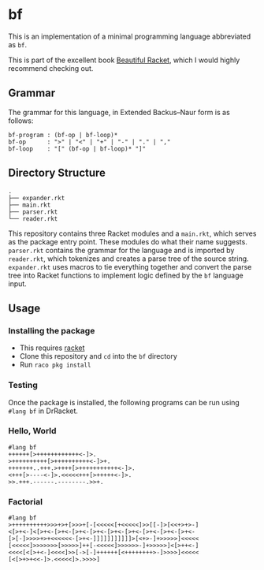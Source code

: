 # bf

This is an implementation of a minimal programming language abbreviated as `bf`.

This is part of the excellent book [Beautiful Racket](https://beautifulracket.com/bf), which I would highly recommend checking out.


## Grammar

The grammar for this language, in Extended Backus–Naur form is as follows:

```
bf-program : (bf-op | bf-loop)*
bf-op      : ">" | "<" | "+" | "-" | "." | ","
bf-loop    : "[" (bf-op | bf-loop)* "]"
```

## Directory Structure

```
.
├── expander.rkt
├── main.rkt
├── parser.rkt
└── reader.rkt
```

This repository contains three Racket modules and a `main.rkt`, which serves as the package entry point. These modules do what their name suggests. `parser.rkt` contains the grammar for the language and is imported by `reader.rkt`, which tokenizes and creates a parse tree of the source string. `expander.rkt` uses macros to tie everything together and convert the parse tree into Racket functions to implement logic defined by the `bf` language input.

## Usage 

### Installing the package

- This requires [racket](https://download.racket-lang.org/)
- Clone this repository and `cd` into the `bf` directory
- Run `raco pkg install`

### Testing

Once the package is installed, the following programs can be run using `#lang bf` in DrRacket.

### Hello, World

```racket
#lang bf
++++++[>++++++++++++<-]>.
>++++++++++[>++++++++++<-]>+.
+++++++..+++.>++++[>+++++++++++<-]>.
<+++[>----<-]>.<<<<<+++[>+++++<-]>.
>>.+++.------.--------.>>+.

```

### Factorial

```racket
#lang bf
>++++++++++>>>+>+[>>>+[-[<<<<<[+<<<<<]>>[[-]>[<<+>+>-]
<[>+<-]<[>+<-[>+<-[>+<-[>+<-[>+<-[>+<-[>+<-[>+<-[>+<-
[>[-]>>>>+>+<<<<<<-[>+<-]]]]]]]]]]]>[<+>-]+>>>>>]<<<<<
[<<<<<]>>>>>>>[>>>>>]++[-<<<<<]>>>>>>-]+>>>>>]<[>++<-]
<<<<[<[>+<-]<<<<]>>[->[-]++++++[<++++++++>-]>>>>]<<<<<
[<[>+>+<<-]>.<<<<<]>.>>>>]
```
